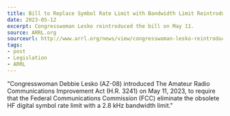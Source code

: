 ```yaml
---
title: Bill to Replace Symbol Rate Limit with Bandwidth Limit Reintroduced to US Congress
date: 2023-05-12
excerpt: Congresswoman Lesko reintroduced the bill on May 11.
source: ARRL.org
sourceurl: http://www.arrl.org/news/view/congresswoman-lesko-reintroduces-bill-to-replace-symbol-rate-limit-with-bandwidth-limit
tags:
- post
- Legislation
- ARRL
---
```

"Congresswoman Debbie Lesko (AZ-08) introduced The Amateur Radio Communications Improvement Act (H.R. 3241) on May 11, 2023, to require that the Federal Communications Commission (FCC) eliminate the obsolete HF digital symbol rate limit with a 2.8 kHz bandwidth limit."